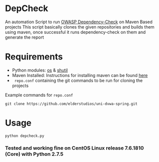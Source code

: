# DepCheck
An automation Script to run [OWASP Dependency-Check](https://www.owasp.org/index.php/OWASP_Dependency_Check) on Maven Based projects
This script basically clones the given repositories and builds them using maven, once successful it runs dependency-check on them and generate the report

# Requirements
* Python modules: [os](https://docs.python.org/2/library/os.html) & [shutil](https://docs.python.org/2/library/shutil.html)
* Maven Installed: Instructions for installing maven can be found [here](https://maven.apache.org/install.html)
* ``` repo.conf``` containing the git commands to be run for cloning the projects

Example commands for ```repo.conf```
 
 ```git clone https://github.com/elderstudios/uni-dvwa-spring.git```
 
# Usage
```python depcheck.py``` 

### Tested and working fine on CentOS Linux release 7.6.1810 (Core) with Python 2.7.5


